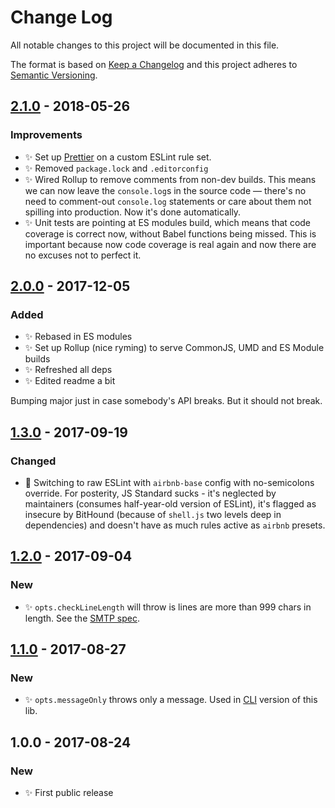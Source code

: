 # Change Log

All notable changes to this project will be documented in this file.

The format is based on [Keep a Changelog](http://keepachangelog.com/)
and this project adheres to [Semantic Versioning](http://semver.org/).

## [2.1.0] - 2018-05-26

### Improvements

* ✨ Set up [Prettier](https://prettier.io) on a custom ESLint rule set.
* ✨ Removed `package.lock` and `.editorconfig`
* ✨ Wired Rollup to remove comments from non-dev builds. This means we can now leave the `console.log`s in the source code — there's no need to comment-out `console.log` statements or care about them not spilling into production. Now it's done automatically.
* ✨ Unit tests are pointing at ES modules build, which means that code coverage is correct now, without Babel functions being missed. This is important because now code coverage is real again and now there are no excuses not to perfect it.

## [2.0.0] - 2017-12-05

### Added

* ✨ Rebased in ES modules
* ✨ Set up Rollup (nice ryming) to serve CommonJS, UMD and ES Module builds
* ✨ Refreshed all deps
* ✨ Edited readme a bit

Bumping major just in case somebody's API breaks. But it should not break.

## [1.3.0] - 2017-09-19

### Changed

* 🔧 Switching to raw ESLint with `airbnb-base` config with no-semicolons override. For posterity, JS Standard sucks - it's neglected by maintainers (consumes half-year-old version of ESLint), it's flagged as insecure by BitHound (because of `shell.js` two levels deep in dependencies) and doesn't have as much rules active as `airbnb` presets.

## [1.2.0] - 2017-09-04

### New

* ✨ `opts.checkLineLength` will throw is lines are more than 999 chars in length. See the [SMTP spec](https://tools.ietf.org/html/rfc821).

## [1.1.0] - 2017-08-27

### New

* ✨ `opts.messageOnly` throws only a message. Used in [CLI](https://github.com/codsen/email-all-chars-within-ascii-cli/) version of this lib.

## 1.0.0 - 2017-08-24

### New

* ✨ First public release

[1.1.0]: https://github.com/codsen/email-all-chars-within-ascii/compare/v1.0.0...v1.1.0
[1.2.0]: https://github.com/codsen/email-all-chars-within-ascii/compare/v1.1.1...v1.2.0
[1.3.0]: https://github.com/codsen/email-all-chars-within-ascii/compare/v1.2.0...v1.3.0
[2.0.0]: https://github.com/codsen/email-all-chars-within-ascii/compare/v1.3.0...v2.0.0
[2.1.0]: https://github.com/codsen/email-all-chars-within-ascii/compare/v2.0.4...v2.1.0
